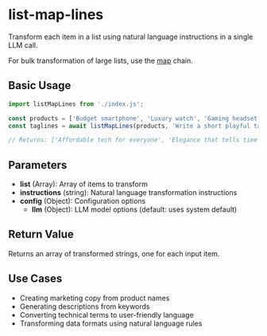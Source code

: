 # list-map-lines

Transform each item in a list using natural language instructions in a single LLM call.

For bulk transformation of large lists, use the [map](../../chains/map) chain.

## Basic Usage

```javascript
import listMapLines from './index.js';

const products = ['Budget smartphone', 'Luxury watch', 'Gaming headset'];
const taglines = await listMapLines(products, 'Write a short playful tagline');

// Returns: ['Affordable tech for everyone', 'Elegance that tells time', 'Level up your audio game']
```

## Parameters

- **list** (Array): Array of items to transform
- **instructions** (string): Natural language transformation instructions
- **config** (Object): Configuration options
  - **llm** (Object): LLM model options (default: uses system default)

## Return Value

Returns an array of transformed strings, one for each input item.

## Use Cases

- Creating marketing copy from product names
- Generating descriptions from keywords
- Converting technical terms to user-friendly language
- Transforming data formats using natural language rules
